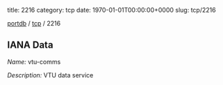 title: 2216
category: tcp
date: 1970-01-01T00:00:00+0000
slug: tcp/2216

[portdb](/) / [tcp](/category/tcp.html) / 2216


## IANA Data

_Name:_ vtu-comms

_Description:_ VTU data service

